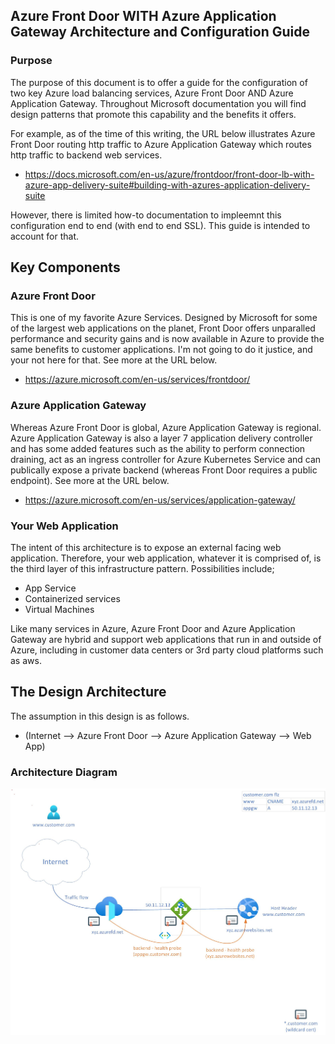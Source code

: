 ## Azure Front Door WITH Azure Application Gateway Architecture and Configuration Guide

### Purpose

The purpose of this document is to offer a guide for the configuration of two key Azure load balancing services, Azure Front Door AND Azure Application Gateway. Throughout Microsoft documentation you will find design patterns that promote this capability and the benefits it offers.

For example, as of the time of this writing, the URL below illustrates Azure Front Door routing http traffic to Azure Application Gateway which routes http traffic to backend web services. 

- https://docs.microsoft.com/en-us/azure/frontdoor/front-door-lb-with-azure-app-delivery-suite#building-with-azures-application-delivery-suite

However, there is limited how-to documentation to impleemnt this configuration end to end (with end to end SSL). This guide is intended to account for that.

## Key Components

### Azure Front Door

This is one of my favorite Azure Services. Designed by Microsoft for some of the largest web applications on the planet, Front Door offers unparalled performance and security gains and is now available in Azure to provide the same benefits to customer applications. I'm not going to do it justice, and your not here for that. See more at the URL below.

- https://azure.microsoft.com/en-us/services/frontdoor/

### Azure Application Gateway

Whereas Azure Front Door is global, Azure Application Gateway is regional. Azure Application Gateway is also a layer 7 application delivery controller and has some added features such as the ability to perform connection draining, act as an ingress controller for Azure Kubernetes Service and can publically expose a private backend (whereas Front Door requires a public endpoint). See more at the URL below.

- https://azure.microsoft.com/en-us/services/application-gateway/

### Your Web Application

The intent of this architecture is to expose an external facing web application. Therefore, your web application, whatever it is comprised of, is the third layer of this infrastructure pattern. Possibilities include;

- App Service
- Containerized services
- Virtual Machines

Like many services in Azure, Azure Front Door and Azure Application Gateway are hybrid and support web applications that run in and outside of Azure, including in customer data centers or 3rd party cloud platforms such as aws.

## The Design Architecture

The assumption in this design is as follows.

- (Internet --> Azure Front Door --> Azure Application Gateway --> Web App)

### Architecture Diagram

![GitHub Logo](/images/afd_highlevel.jpg)

